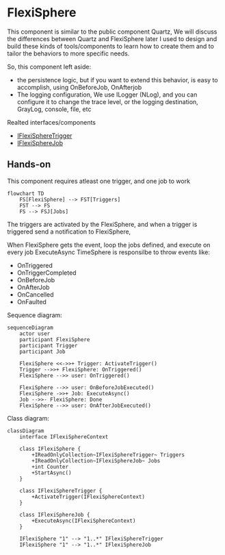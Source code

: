 # FlexiSphere

This component is similar to the public component Quartz, We will discuss the differences between Quartz and FlexiSphere later
I used to design and build these kinds of tools/components to learn how to create them and to tailor the behaviors to more specific needs.

So, this component left aside:

- the persistence logic, but if you want to extend this behavior, is easy to accomplish, using OnBeforeJob, OnAfterjob
- The logging configuration, We use ILogger (NLog), and you can configure it to change the trace level, or the logging destination, GrayLog, console, file, etc

Realted interfaces/components

- [IFlexiSphereTrigger](./IFlexiSphereTrigger.md)
- [IFlexiSphereJob](./IFlexiSphereJob.md)

## Hands-on

This component requires atleast one trigger, and one job to work

```mermaid
flowchart TD
    FS[FlexiSphere] --> FST[Triggers]
    FST --> FS
    FS --> FSJ[Jobs]
```

The triggers are activated by the FlexiSphere, and when a trigger is triggered send a notification to FlexiSphere,

When FlexiSphere gets the event, loop the jobs defined, and execute on every job ExecuteAsync
TimeSphere is responsilbe to throw events like:

- OnTriggered
- OnTriggerCompleted
- OnBeforeJob
- OnAfterJob
- OnCancelled
- OnFaulted

Sequence diagram:

```mermaid
sequenceDiagram
    actor user
    participant FlexiSphere
    participant Trigger
    participant Job

    FlexiSphere <<->>+ Trigger: ActivateTrigger()
    Trigger -->>+ FlexiSphere: OnTriggered()
    FlexiSphere -->> user: OnTriggered()

    FlexiSphere -->> user: OnBeforeJobExecuted()
    FlexiSphere ->>+ Job: ExecuteAsync()
    Job -->>- FlexiSphere: Done
    FlexiSphere -->> user: OnAfterJobExecuted()
```

Class diagram:

```mermaid
classDiagram
    interface IFlexiSphereContext

    class IFlexiSphere {
        +IReadOnlyCollection~IFlexiSphereTrigger~ Triggers
        +IReadOnlyCollection~IFlexiSphereJob~ Jobs
        +int Counter
        +StartAsync()
    }

    class IFlexiSphereTrigger {
        +ActivateTrigger(IFlexiSphereContext)
    }

    class IFlexiSphereJob {
        +ExecuteAsync(IFlexiSphereContext)
    }

    IFlexiSphere "1" --> "1..*" IFlexiSphereTrigger
    IFlexiSphere "1" --> "1..*" IFlexiSphereJob
```
